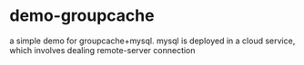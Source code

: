 # demo-groupcache
a simple demo for groupcache+mysql. mysql is deployed in a cloud service, which involves dealing remote-server connection
